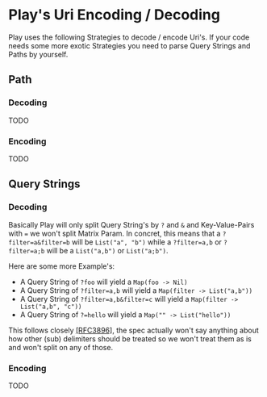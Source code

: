<!--- Copyright (C) 2009-2016 Lightbend Inc. <https://www.lightbend.com> -->
# Play's Uri Encoding / Decoding

Play uses the following Strategies to decode / encode Uri's.
If your code needs some more exotic Strategies you need to parse Query Strings and Paths by yourself.

## Path

### Decoding

TODO

### Encoding

TODO

## Query Strings

### Decoding

Basically Play will only split Query String's by `?` and `&` and Key-Value-Pairs with `=` we won't split Matrix Param.
In concret, this means that a `?filter=a&filter=b` will be `List("a", "b")` while a `?filter=a,b` or `?filter=a;b` will be a `List("a,b")` or `List("a;b")`.

Here are some more Example's:

- A Query String of `?foo` will yield a `Map(foo -> Nil)`
- A Query String of `?filter=a,b` will yield a `Map(filter -> List("a,b"))`
- A Query String of `?filter=a,b&filter=c` will yield a `Map(filter -> List("a,b", "c"))`
- A Query String of `?=hello` will yield a `Map("" -> List("hello"))`

This follows closely [[RFC3896]](https://tools.ietf.org/html/rfc3986#section-3.4), the spec actually won't say anything about how other (sub) delimiters should be treated so we won't treat them as is and won't split on any of those.

### Encoding

TODO